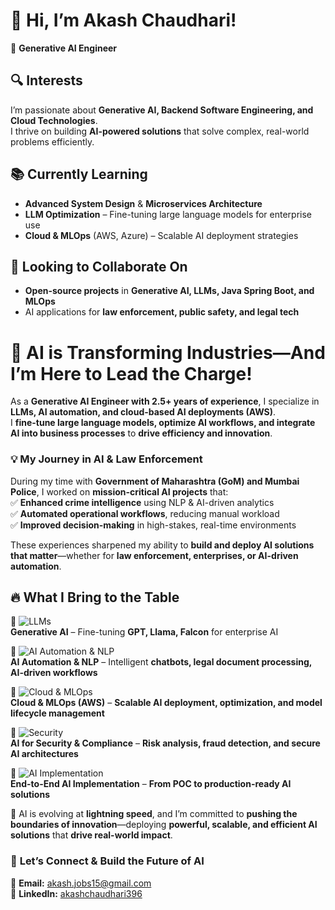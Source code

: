 # 👋 Hi, I’m Akash Chaudhari!  
🚀 **Generative AI Engineer**  

## 🔍 Interests  
I’m passionate about **Generative AI, Backend Software Engineering, and Cloud Technologies**.  
I thrive on building **AI-powered solutions** that solve complex, real-world problems efficiently.  

## 📚 Currently Learning  
- **Advanced System Design** & **Microservices Architecture**  
- **LLM Optimization** – Fine-tuning large language models for enterprise use  
- **Cloud & MLOps** (AWS, Azure) – Scalable AI deployment strategies  

## 🤝 Looking to Collaborate On  
- **Open-source projects** in **Generative AI, LLMs, Java Spring Boot, and MLOps**  
- AI applications for **law enforcement, public safety, and legal tech**  


# 🚀 AI is Transforming Industries—And I’m Here to Lead the Charge!  

As a **Generative AI Engineer with 2.5+ years of experience**, I specialize in **LLMs, AI automation, and cloud-based AI deployments (AWS)**.  
I **fine-tune large language models, optimize AI workflows, and integrate AI into business processes** to **drive efficiency and innovation**.  

### 💡 **My Journey in AI & Law Enforcement**  
During my time with **Government of Maharashtra (GoM) and Mumbai Police**, I worked on **mission-critical AI projects** that:  
✅ **Enhanced crime intelligence** using NLP & AI-driven analytics  
✅ **Automated operational workflows**, reducing manual workload  
✅ **Improved decision-making** in high-stakes, real-time environments  

These experiences sharpened my ability to **build and deploy AI solutions that matter**—whether for **law enforcement, enterprises, or AI-driven automation**.  

## 🔥 What I Bring to the Table  

🔹 ![LLMs](https://img.shields.io/badge/-LLMs-05122A?style=flat&logo=openai&logoColor=white&labelColor=black&color=black)  
**Generative AI** – Fine-tuning **GPT, Llama, Falcon** for enterprise AI  

🔹 ![AI Automation & NLP](https://img.shields.io/badge/-AI%20Automation-05122A?style=flat&logo=tensorflow&logoColor=white&labelColor=black&color=black)  
**AI Automation & NLP** – Intelligent **chatbots, legal document processing, AI-driven workflows**  

🔹 ![Cloud & MLOps](https://img.shields.io/badge/-Cloud%20&%20MLOps-05122A?style=flat&logo=amazonaws&logoColor=white&labelColor=black&color=black)  
**Cloud & MLOps (AWS)** – **Scalable AI deployment, optimization, and model lifecycle management**  

🔹 ![Security](https://img.shields.io/badge/-AI%20Security-05122A?style=flat&logo=security&logoColor=white&labelColor=black&color=black)  
**AI for Security & Compliance** – **Risk analysis, fraud detection, and secure AI architectures**  

🔹 ![AI Implementation](https://img.shields.io/badge/-End--to--End%20AI-05122A?style=flat&logo=python&logoColor=white&labelColor=black&color=black)  
**End-to-End AI Implementation** – **From POC to production-ready AI solutions**  
  

🚀 AI is evolving at **lightning speed**, and I’m committed to **pushing the boundaries of innovation**—deploying **powerful, scalable, and efficient AI solutions** that **drive real-world impact**.  

### 📩 **Let’s Connect & Build the Future of AI**  
📧 **Email:** [akash.jobs15@gmail.com](mailto:akash.jobs15@gmail.com)  
🔗 **LinkedIn:** [akashchaudhari396](https://www.linkedin.com/in/akashchaudhari396)  
